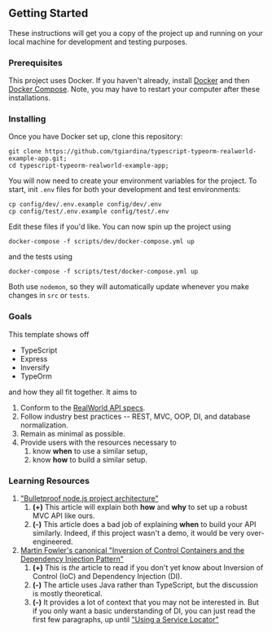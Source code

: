 ## Getting Started

These instructions will get you a copy of the project up and running on your local machine for development and testing purposes.

### Prerequisites

This project uses Docker. If you haven't already, install [Docker](https://docs.docker.com/get-docker/) and then [Docker Compose](https://docs.docker.com/compose/install/). Note, you may have to restart your computer after these installations.

### Installing

Once you have Docker set up, clone this repository:
```
git clone https://github.com/tgiardina/typescript-typeorm-realworld-example-app.git;
cd typescript-typeorm-realworld-example-app;
```
You will now need to create your environment variables for the project. To start, init `.env` files for both your development and test environments:
```
cp config/dev/.env.example config/dev/.env
cp config/test/.env.example config/test/.env
```
Edit these files if you'd like. You can now spin up the project using
```
docker-compose -f scripts/dev/docker-compose.yml up
```
and the tests using
```
docker-compose -f scripts/test/docker-compose.yml up
```
Both use `nodemon`, so they will automatically update  whenever you make changes in `src` or `tests`.

### Goals

This template shows off

- TypeScript
- Express
- Inversify
- TypeOrm

and how they all fit together. It aims to

1. Conform to the [RealWorld API specs](https://github.com/gothinkster/realworld/tree/master/api#realworld-api-spec).
2. Follow industry best practices -- REST, MVC, OOP, DI, and database normalization.
3. Remain as minimal as possible.
4. Provide users with the resources necessary to
    1. know **when** to use a similar setup,
    2. know **how** to build a similar setup.

### Learning Resources

1. ["Bulletproof node.js project architecture"](https://softwareontheroad.com/ideal-nodejs-project-structure/) 
    1. **(+)** This article will explain both **how** and **why** to set up a robust MVC API like ours.
    2. **(-)** This article does a bad job of explaining **when** to build your API similarly. Indeed, if this project wasn't a demo, it would be very over-engineered.
2. [Martin Fowler's canonical "Inversion of Control Containers and the Dependency Injection Pattern"](https://www.martinfowler.com/articles/injection.html#InversionOfControl) 
    1. **(+)** This is *the* article to read if you don't yet know about Inversion of Control (IoC) and Dependency Injection (DI). 
    2. **(-)** The article uses Java rather than TypeScript, but the discussion is mostly theoretical.
    3. **(-)** It provides a lot of context that you may not be interested in. But if you only want a basic understanding of DI, you can just read the first few paragraphs, up until ["Using a Service Locator"](https://www.martinfowler.com/articles/injection.html#UsingAServiceLocator)
